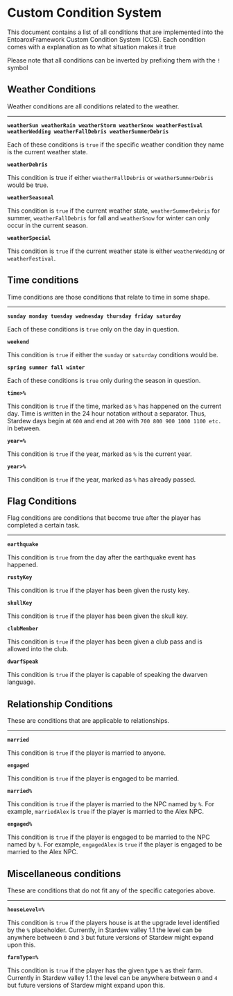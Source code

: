 ﻿Custom Condition System
=====================
This document contains a list of all conditions that are implemented into the EntoaroxFramework Custom Condition System (CCS).
Each condition comes with a explanation as to what situation makes it true

Please note that all conditions can be inverted by prefixing them with the `!` symbol

Weather Conditions
----------------------------
Weather conditions are all conditions related to the weather.

----
**`weatherSun weatherRain weatherStorm weatherSnow weatherFestival weatherWedding weatherFallDebris weatherSummerDebris`**

Each of these conditions is `true` if the specific weather condition they name is the current weather state.


**`weatherDebris`**

This condition is true if either `weatherFallDebris` or `weatherSummerDebris` would be true.


**`weatherSeasonal`**

This condition is `true` if the current weather state, `weatherSummerDebris` for summer, `weatherFallDebris` for fall and `weatherSnow` for winter can only occur in the current season.


**`weatherSpecial`**

This condition is `true` if the current weather state is either `weatherWedding` or `weatherFestival`.

Time conditions
-----------------------
Time conditions are those conditions that relate to time in some shape.

----
**`sunday monday tuesday wednesday thursday friday saturday`**

Each of these conditions is `true` only on the day in question.


**`weekend`**

This condition is `true` if either the `sunday` or `saturday` conditions would be.


**`spring summer fall winter`**

Each of these conditions is `true` only during the season in question.


**`time>%`**

This condition is `true` if the time, marked as `%` has happened on the current day.
Time is written in the 24 hour notation without a separator.
Thus, Stardew days begin at `600` and end at `200` with `700 800 900 1000 1100 etc.` in between.


**`year=%`**

This condition is `true` if the year, marked as `%` is the current year.


**`year>%`**

This condition is `true` if the year, marked as `%` has already passed.

Flag Conditions
----------------------
Flag conditions are conditions that become true after the player has completed a certain task.

----
**`earthquake`**

This condition is `true` from the day after the earthquake event has happened.


**`rustyKey`**

This condition is `true` if the player has been given the rusty key.


**`skullKey`**

This condition is `true` if the player has been given the skull key.


**`clubMember`**

This condition is `true` if the player has been given a club pass and is allowed into the club.


**`dwarfSpeak`**

This condition is `true` if the player is capable of speaking the dwarven language.

Relationship Conditions
----------------------------------
These are conditions that are applicable to relationships.

-----
**`married`**

This condition is `true` if the player is married to anyone.


**`engaged`**

This condition is `true` if the player is engaged to be married.

**`married%`**

This condition is `true` if the player is married to the NPC named by `%`.
For example, `marriedAlex` is `true` if the player is married to the Alex NPC.


**`engaged%`**

This condition is `true` if the player is engaged to be married to the NPC named by `%`.
For example, `engagedAlex` is `true` if the player is engaged to be married to the Alex NPC.

Miscellaneous conditions
------------------------------------
These are conditions that do not fit any of the specific categories above.

----
**`houseLevel=%`**

This condition is `true` if the players house is at the upgrade level identified by the `%` placeholder.
Currently, in Stardew valley 1.1 the level can be anywhere between `0` and `3` but future versions of Stardew might expand upon this.


**`farmType=%`**

This condition is `true` if the player has the given type `%` as their farm.
Currently in Stardew valley 1.1 the level can be anywhere between `0` and `4` but future versions of Stardew might expand upon this.
